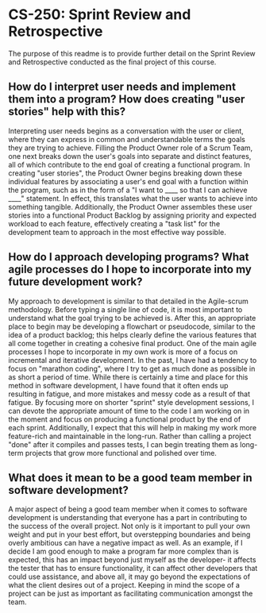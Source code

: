 # CS-250: Sprint Review and Retrospective
The purpose of this readme is to provide further detail on the Sprint Review and Retrospective conducted as the final project of this course.

## How do I interpret user needs and implement them into a program? How does creating "user stories" help with this?
Interpreting user needs begins as a conversation with the user or client, where they can express in common and understandable terms the goals they are trying to achieve. Filling the Product Owner role of a Scrum Team, one next breaks down the user's goals into separate and distinct features, all of which contribute to the end goal of creating a functional program. In creating "user stories", the Product Owner begins breaking down these individual features by associating a user's end goal with a function within the program, such as in the form of a "I want to ____ so that I can achieve ____" statement. In effect, this translates what the user wants to achieve into something tangible. Additionally, the Product Owner assembles these user stories into a functional Product Backlog by assigning priority and expected workload to each feature, effectively creating a "task list" for the development team to approach in the most effective way possible.

## How do I approach developing programs? What agile processes do I hope to incorporate into my future development work?
My approach to development is similar to that detailed in the Agile-scrum methodology. Before typing a single line of code, it is most important to understand what the goal trying to be achieved is. After this, an appropriate place to begin may be developing a flowchart or pseudocode, similar to the idea of a product backlog; this helps clearly define the various features that all come together in creating a cohesive final product. One of the main agile processes I hope to incorporate in my own work is more of a focus on incremental and iterative development. In the past, I have had a tendency to focus on "marathon coding", where I try to get as much done as possible in as short a period of time. While there is certainly a time and place for this method in software development, I have found that it often ends up resulting in fatigue, and more mistakes and messy code as a result of that fatigue. By focusing more on shorter "sprint" style development sessions, I can devote the appropriate amount of time to the code I am working on in the moment and focus on producing a functional product by the end of each sprint. Additionally, I expect that this will help in making my work more feature-rich and maintainable in the long-run. Rather than calling a project "done" after it compiles and passes tests, I can begin treating them as long-term projects that grow more functional and polished over time.

## What does it mean to be a good team member in software development?
A major aspect of being a good team member when it comes to software development is understanding that everyone has a part in contributing to the success of the overall project. Not only is it important to pull your own weight and put in your best effort, but overstepping boundaries and being overly ambitious can have a negative impact as well. As an example, if I decide I am good enough to make a program far more complex than is expected, this has an impact beyond just myself as the developer- it affects the tester that has to ensure functionality, it can affect other developers that could use assistance, and above all, it may go beyond the expectations of what the client desires out of a project. Keeping in mind the scope of a project can be just as important as facilitating communication amongst the team.
